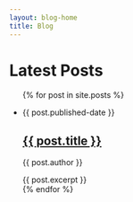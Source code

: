 ```yaml
---
layout: blog-home
title: Blog
---
```

<h1>Latest Posts</h1>

<ul class="cBlogList">
  {% for post in site.posts %}
    <li>
      <p class="cDate">{{ post.published-date }}</p>
      <h2><a href="{{ post.url }}">{{ post.title }}</a></h2>
      <p class="cAuthor">{{ post.author }}</p>
      {{ post.excerpt }}
    </li>
  {% endfor %}
</ul>